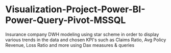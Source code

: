 # Visualization-Project-Power-BI-Power-Query-Pivot-MSSQL
Insurance company DWH modeling using star scheme in order to display various trends in the data and chosen KPI's such as Claims Ratio, Avg Policy Revenue, Loss Ratio and more using Dax measures &amp; queries
